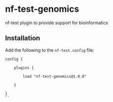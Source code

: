 # nf-test-genomics

nf-test plugin to provide support for bioinformatics


## Installation 

Add the following to the `nf-test.config` file:

```
config {

	plugins {
				
		load "nf-test-genomics@1.0.0"
	
	}

}
``